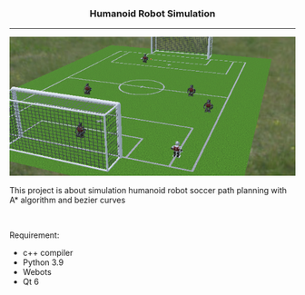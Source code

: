 <div align='center'>

### Humanoid Robot Simulation 
---
![](assets/soccer_1.png?raw=true)

 </div>
 
This project is about simulation humanoid robot soccer path planning with A* algorithm and bezier curves

<br>

Requirement:
- c++ compiler
- Python 3.9
- Webots
- Qt 6
